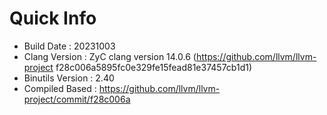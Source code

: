 # Quick Info
* Build Date : 20231003
* Clang Version : ZyC clang version 14.0.6 (https://github.com/llvm/llvm-project f28c006a5895fc0e329fe15fead81e37457cb1d1)
* Binutils Version : 2.40
* Compiled Based : https://github.com/llvm/llvm-project/commit/f28c006a

